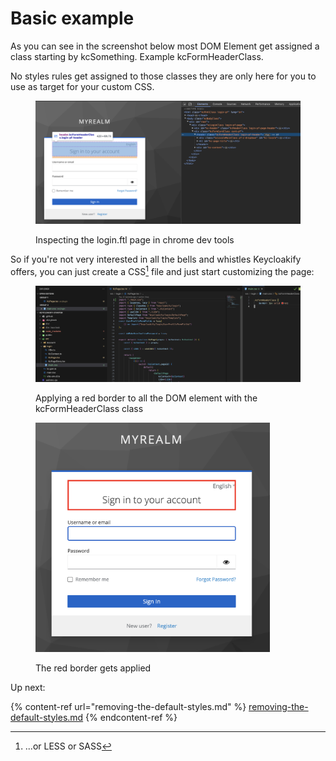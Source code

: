# Basic example

As you can see in the screenshot below most DOM Element get assigned a class starting by kcSomething. Example kcFormHeaderClass.

No styles rules get assigned to those classes they are only here for you to use as target for your custom CSS.

<figure><img src="../../.gitbook/assets/image (11) (1).png" alt=""><figcaption><p>Inspecting the login.ftl page in chrome dev tools</p></figcaption></figure>

So if you're not very interested in all the bells and whistles Keycloakify offers, you can just create a CSS[^1] file and just start customizing the page:

<figure><img src="../../.gitbook/assets/image (10) (1).png" alt=""><figcaption><p>Applying a red border to all the DOM element with the kcFormHeaderClass class</p></figcaption></figure>

<figure><img src="../../.gitbook/assets/image (9) (1).png" alt="" width="375"><figcaption><p>The red border gets applied</p></figcaption></figure>

Up next:

{% content-ref url="removing-the-default-styles.md" %}
[removing-the-default-styles.md](removing-the-default-styles.md)
{% endcontent-ref %}

[^1]: ...or LESS or SASS
